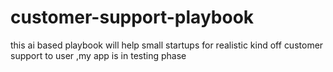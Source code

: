 # customer-support-playbook
this ai based playbook will help small startups for realistic kind off customer support to user ,my app is in testing phase
